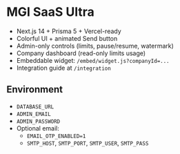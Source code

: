 # MGI SaaS Ultra

- Next.js 14 + Prisma 5 + Vercel-ready
- Colorful UI + animated Send button
- Admin-only controls (limits, pause/resume, watermark)
- Company dashboard (read-only limits usage)
- Embeddable widget: `/embed/widget.js?companyId=...`
- Integration guide at `/integration`

## Environment
- `DATABASE_URL`
- `ADMIN_EMAIL`
- `ADMIN_PASSWORD`
- Optional email:
  - `EMAIL_OTP_ENABLED=1`
  - `SMTP_HOST`, `SMTP_PORT`, `SMTP_USER`, `SMTP_PASS`
